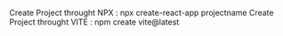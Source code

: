 Create Project throught NPX : npx create-react-app projectname
Create Project throught VITE : npm create vite@latest   
